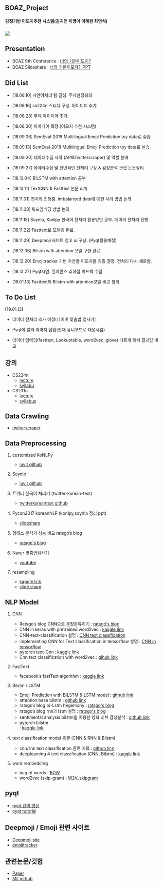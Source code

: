 ## BOAZ_Project
#### 감정기반 이모지추천 시스템(김지연 이명아 이혜원 최연식)

#####
![](https://user-images.githubusercontent.com/36406676/54875373-417c0b80-4e41-11e9-88ca-fcf5c6548176.png)

Presentation
---
- BOAZ 9th Conference : [너의 기분이모지?](https://www.youtube.com/watch?v=PElfNl7bH-w&t=235s)
- BOAZ Slideshare : [너의 기분이모지?_PPT](https://www.slideshare.net/BOAZbigdata/9-boaz-emoji)

Did List
---
- [18.08.10] 자연어처리 팀 결성. 주제선정회의

- [18.08.16] cs224n 스터디 구성. 아이디어 추가

- [18.08.23] 주제 아이디어 추가.

- [18.08.30] 아이디어 확정.(이모지 추천 시스템)

- [18.09.06] SemEval-2018 Multilingual Emoji Prediction toy data로 실습

- [18.09.13] SemEval-2018 Multilingual Emoji Prediction toy data로 실습

- [18.09.20] 데이터수집 시작 (API&Twitterscraper) 및 역할 분배

- [18.09.27] 데이터수집 및 전반적인 전처리 구상 & 감정분석 관련 논문정리

- [18.10.04] BILSTM with attention 공부

- [18.10.11] TextCNN & Fasttext 논문 리뷰

- [18.11.01] 전처리 진행중. Imbalanced date에 대한 처리 방법 논의

- [18.11.08] 워드임베딩 방법 논의. 

- [18.11.15] Soynlp, Konlpy 한국어 전처리 활용방안 공부. 데이터 전처리 진행

- [18.11.22] Fasttext로 모델링 완료. 

- [18.11.29] Deepmoji 싸이트 참고 ui 구상. (Pyqt활용예정)

- [18.12.06] Bilstm with attention 모델 구현 완료

- [18.12.20] Emojitracker 기반 추천할 이모지들 최종 결정. 전처리 다시 새로함.

- [18.12.27] Pyqt시연. 컨퍼런스 리허설 피드백 수렴

- [19.01.13] Fasttext와 Bilstm with attention모델 비교 정리.

To Do List
---
[19.01.13]

- 데이터 전처리 추가 예정(네이버 맞춤법 검사기)

- Pyqt에 칼라 이미지 삽입(현재 유니코드로 대응시킴)

- 데이터 임베딩(fasttext, Lookuptable, word2vec, glove) 다르게 해서 결과값 비교

강의
---
- CS224n
  - [lecture](https://www.youtube.com/playlist?list=PL3FW7Lu3i5Jsnh1rnUwq_TcylNr7EkRe6)
  - [syllabu](http://web.stanford.edu/class/cs224n/syllabus.html)
- CS231n
  - [lecture](https://www.youtube.com/playlist?list=PL3FW7Lu3i5JvHM8ljYj-zLfQRF3EO8sYv)
  - [syllabus](http://cs231n.stanford.edu/2017/syllabus.html)

Data Crawling
---
- [twitterscraper](https://github.com/taspinar/twitterscraper)

Data Preprocessing
---
1. customized KoNLPy
    - [luvit github](https://github.com/lovit/customized_konlpy)

2. Soynlp
    - [luvit github](https://github.com/lovit/soynlp)

3. 트위터 한국어 처리기 (twitter-korean-text)
    - [twitterkoreantext github](https://github.com/twitter/twitter-korean-text)

4. Pycon2017 koreanNLP (konlpy,soynlp 정리 ppt)
    - [slideshare](https://www.slideshare.net/kimhyunjoonglovit/pycon2017-koreannlp)

5. 형태소 분석기 성능 비교 ratsgo’s blog
    - [ratsgo's blog](https://ratsgo.github.io/from%20frequency%20to%20semantics/2017/05/10/postag/)

6. Naver 맞춤법검사기
    - [youtube](https://www.youtube.com/watch?v=RZqRkoSaoYA)

7. resampling
    - [kaggle link](https://www.kaggle.com/rafjaa/resampling-strategies-for-imbalanced-datasets)
    - [slide share](https://www.slideshare.net/PyData/python-resampling-65637486)

NLP Model
---

1. CNN
    - Ratsgo’s blog CNN으로 문장분류하기
     : [ratsgo's blog](https://ratsgo.github.io/natural%20language%20processing/2017/03/19/CNN/)
    - CNN in keras with pretrained word2vec 
     : [kaggle link](https://www.kaggle.com/marijakekic/cnn-in-keras-with-pretrained-word2vec-weights)
    - CNN-text-classification 설명
     : [CNN text classification](http://docs.likejazz.com/cnn-text-classification-tf/)
    - implementing CNN for Text classification in tensorflow 설명 
     : [CNN in tensorflow](http://www.wildml.com/2015/12/implementing-a-cnn-for-text-classification-in-tensorflow/)
    - pytorch text-Cnn
     : [kaggle link](https://www.kaggle.com/ziliwang/pytorch-text-cnn)
    - Cnn text classification with word2vec
     : [gihub link](https://github.com/juanmangh/CNN-text-classification-with-Word2Vec/blob/master/CNN-text-classification-model-using-word2vec_Presentation.pdf)

2. FastText
    - facebook’s fastText algorithm
     : [kaggle link](https://www.kaggle.com/heesoo37/facebook-s-fasttext-algorithm)

3. Bilstm / LSTM
    - Emoji Prediction with BILSTM & LSTM model
     : [github link](https://github.com/neonrights/emoji_predictor/blob/master/Emoji_Prediction_BILSTM_LSTM_model3.ipynb)
    - attention base bilstm
     : [github link](https://github.com/SeoSangwoo/Attention-Based-BiLSTM-relation-extraction)
    - ratsgo’s blog bi-Lstm hegemony
     : [ratsgo's blog](https://ratsgo.github.io/natural%20language%20processing/2017/10/22/manning/)
    - ratsgo’s blog rnn과 lstm 설명 
     : [ratsgo's blog](https://ratsgo.github.io/natural%20language%20processing/2017/03/09/rnnlstm/)
    - sentimental analysis bilstm을 이용한 영화 리뷰 감성분석
     : [github link](https://github.com/MSWon/Sentimental-Analysis)
    - pytorch bilstm  
     : [kaggle link](https://www.kaggle.com/ziliwang/baseline-pytorch-bilstm)

4. text classification model 총괄 (CNN & RNN & Bilstm)
    - cnn/rnn text classification 관련 자료 
     : [github link](https://github.com/dongjun-Lee/text-classification-models-tf)
    - deeplearning 4 text classification (CNN, Bilstm)
     : [kaggle link](https://www.kaggle.com/kakiac/deep-learning-4-text-classification-cnn-bi-lstm)
5. word rembedding
   - bag of words
     : [BOW](https://khanrc.tistory.com/entry/kaggle-Bag-of-Words-Meet-Bags-of-Popcorn-1-Part-1)
    - word2vec (skip-gram)
     : [W2V_skipgram](https://towardsdatascience.com/word2vec-skip-gram-model-part-2-implementation-in-tf-7efdf6f58a27)

pyqt
---
- [pyqt 강의 영상](https://www.youtube.com/watch?v=LYu5x339USM) 
- [pyqt tutorial](https://opentutorials.org/module/544)

Deepmoji / Emoji 관련 사이트
---
- [Deepmoji site](https://deepmoji.mit.edu/)
- [emojitracker](http://emojitracker.com/)  

관련논문/깃헙
---
- [Paper](http://aclweb.org/anthology/S18-1003)
- [Mit github](https://github.com/bfelbo/DeepMoji)







